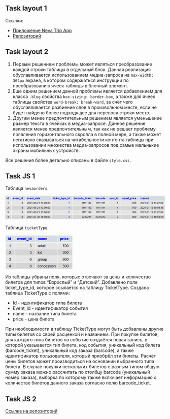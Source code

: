 ## Task layout 1

Ссылки:

- [Приложение Neva Trip App](https://neva-trip-layout-1.vercel.app/)
- [Репозиторий](https://github.com/koope79/neva-trip-layout_1)

## Task layout 2

1. Первым решением проблемы может являться преобразование каждой строки таблицы в отдельный блок. Данная реализация обуславливается использованием медиа-запроса на `max-width: 364px` экрана, в котором содержаться инструкции по преобразованию ячеек таблицы в блочный элемент.
2. Ещё одним решением данной проблемы является добавлением для класса `.blog` свойства `box-sizing: border-box`, а также для ячеек таблицы свойства `word-break: break-word`, за счёт чего обуславливается разбиение слов в произвольном месте, если не будет найдено более подходящее для переноса строки место.
3. Другим менее предпочтительным решением является уменьшение размер текста в ячейках в медиа-запросе. Данное решение является менее предпочтительным, так как не решает проблему появления горизонтального скролла в полной мере, а также может негативно сказываться на читабельности контента таблицы при использовании множества медиа-запросов под самые мальнькие экраны мобильных устройств.

Все решения более детально описаны в файле `style.css`.

## Task JS 1

Таблица `nevaorders`.

![Image text](https://github.com/koope79/neva-trip-tasks/blob/main/task_js_1/nevaorders_table.png)

Таблица `ticketType`.

![Image text](https://github.com/koope79/neva-trip-tasks/blob/main/task_js_1/tickettype_table.png)

Из таблицы убраны поля, которые отвечают за цены и количество билетов для типов “Взрослый” и “Детский”. Добавлено поле ticket_type_id, которое ссылается на таблицу TicketType. Создана таблица TicketType с полями:
- Id - идентификатор типа билета
- Event_id - идентификатор события
- name - название типа билета
- price - цена билета

При необходимости в таблицу TicketType могут быть добавлены другие типы билетов со своей расценкой и названием. При покупке билетов, для каждого типа билетов на событие создаётся новая запись, в которой указывается тип билета, код события, уникальный код билета (barcode_ticket), уникальный код заказа (barcode), а также идентификатор пользователя, который приобрёл эти билеты. Расчёт цены билетов может производиться на основании выбранного типа билета. В случае покупки нескольких билетов с разным типом общую сумму заказа можно рассчитать по столбцу barcode (уникальный номер заказа), выборка по которому также включает информацию о количестве билетов данного заказа согласно полю barcode_ticket.

## Task JS 2

[Ссылка на репозиторий](https://github.com/koope79/neva-trip-tasks/tree/main/task_js_2)

